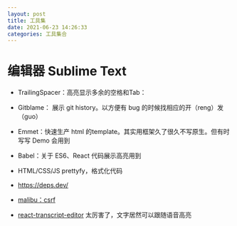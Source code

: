 ```yaml
---
layout: post
title: 工具集
date: 2021-06-23 14:26:33
categories: 工具集合
---
```


# 编辑器 Sublime Text

* TrailingSpacer：高亮显示多余的空格和Tab：
* Gitblame： 展示 git history。以方便有 bug 的时候找相应的开（reng）发（guo）
* Emmet：快速生产 html 的template。其实用框架久了很久不写原生。但有时写写 Demo 会用到
* Babel：关于 ES6、React 代码展示高亮用到
* HTML/CSS/JS prettyfy，格式化代码

* https://deps.dev/
* [malibu：csrf](https://github.com/tinyhttp/malibu)

* [react-transcript-editor](https://bbc.github.io/react-transcript-editor/iframe.html?id=demo--default) 太厉害了，文字居然可以跟随语音高亮